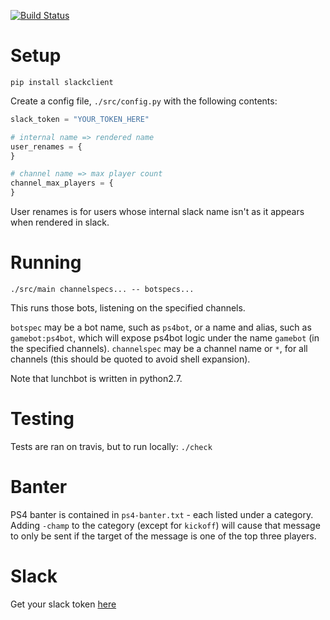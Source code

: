 [![Build Status](https://travis-ci.org/bobrippling/lunchbot.svg?branch=master)](https://travis-ci.org/bobrippling/lunchbot)

# Setup

`pip install slackclient`

Create a config file, `./src/config.py` with the following contents:
```python
slack_token = "YOUR_TOKEN_HERE"

# internal name => rendered name
user_renames = {
}

# channel name => max player count
channel_max_players = {
}
```

User renames is for users whose internal slack name isn't as it appears when rendered in slack.

# Running

`./src/main channelspecs... -- botspecs...`

This runs those bots, listening on the specified channels.

`botspec` may be a bot name, such as `ps4bot`, or a name and alias, such as `gamebot:ps4bot`, which will expose ps4bot logic under the name `gamebot` (in the specified channels).
`channelspec` may be a channel name or `*`, for all channels (this should be quoted to avoid shell expansion).

Note that lunchbot is written in python2.7.

# Testing

Tests are ran on travis, but to run locally: `./check`

# Banter

PS4 banter is contained in `ps4-banter.txt` - each listed under a category. Adding `-champ` to the category (except for `kickoff`) will cause that message to only be sent if the target of the message is one of the top three players.

# Slack

Get your slack token [here](https://api.slack.com/custom-integrations/legacy-tokens)
